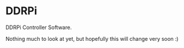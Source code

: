 DDRPi
=====

DDRPi Controller Software.

Nothing much to look at yet, but hopefully this will change very soon :)

